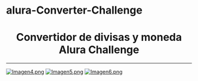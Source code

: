 # alura-Converter-Challenge
<h1 align="center">Convertidor de divisas y moneda Alura Challenge</h1>
<hr>

[![Imagen4.png](https://i.postimg.cc/FRJzF0tJ/Imagen4.png)](https://postimg.cc/njpp0jhH)
[![Imagen5.png](https://i.postimg.cc/t4S4hBpx/Imagen5.png)](https://postimg.cc/68ZKKL7W)
[![Imagen6.png](https://i.postimg.cc/C5ghFtHW/Imagen6.png)](https://postimg.cc/Q9fGmfzb)
